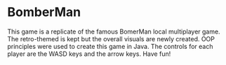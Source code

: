 # BomberMan
 
This game is a replicate of the famous BomerMan local multiplayer game. The retro-themed is kept but the overall visuals are newly created. OOP principles were used to create this game in Java. The controls for each player are the WASD keys and the arrow keys. Have fun!
